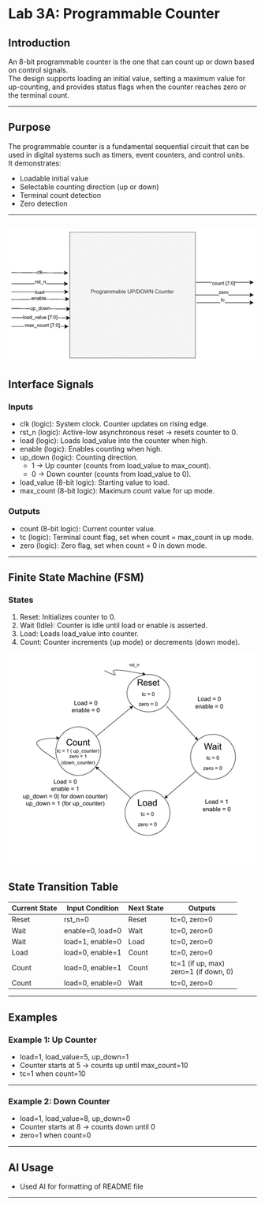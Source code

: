 # Lab 3A: Programmable Counter

## Introduction
An 8-bit programmable counter is the one that can count up or down based on control signals.  
The design supports loading an initial value, setting a maximum value for up-counting, and provides status flags when the counter reaches zero or the terminal count.  

---

## Purpose
The programmable counter is a fundamental sequential circuit that can be used in digital systems such as timers, event counters, and control units.  
It demonstrates:  
- Loadable initial value  
- Selectable counting direction (up or down)  
- Terminal count detection  
- Zero detection  

---
![alt text](image.png)
---

## Interface Signals

### Inputs
- clk (logic): System clock. Counter updates on rising edge.  
- rst_n (logic): Active-low asynchronous reset → resets counter to 0.  
- load (logic): Loads load_value into the counter when high.  
- enable (logic): Enables counting when high.  
- up_down (logic): Counting direction.  
  - 1 → Up counter (counts from load_value to max_count).  
  - 0 → Down counter (counts from load_value to 0).  
- load_value (8-bit logic): Starting value to load.  
- max_count (8-bit logic): Maximum count value for up mode.  

### Outputs
- count (8-bit logic): Current counter value.  
- tc (logic): Terminal count flag, set when count = max_count in up mode.  
- zero (logic): Zero flag, set when count = 0 in down mode.  

---

## Finite State Machine (FSM)

### States
1. Reset: Initializes counter to 0.  
2. Wait (Idle): Counter is idle until load or enable is asserted.  
3. Load: Loads load_value into counter.  
4. Count: Counter increments (up mode) or decrements (down mode).  
  
![alt text](image-1.png)


## State Transition Table

| Current State | Input Condition                  | Next State | Outputs              |
|---------------|----------------------------------|------------|----------------------|
| Reset         | rst_n=0                          | Reset      | tc=0, zero=0         |
| Wait          | enable=0, load=0                 | Wait       | tc=0, zero=0         |
| Wait          | load=1, enable=0                 | Load       | tc=0, zero=0         |
| Load          | load=0, enable=1                 | Count      | tc=0, zero=0         |
| Count         | load=0, enable=1                 | Count      | tc=1 (if up, max) <br> zero=1 (if down, 0) |
| Count         | load=0, enable=0                 | Wait       | tc=0, zero=0         |

---

## Examples

### Example 1: Up Counter
- load=1, load_value=5, up_down=1  
- Counter starts at 5 → counts up until max_count=10  
- tc=1 when count=10  

---

### Example 2: Down Counter
- load=1, load_value=8, up_down=0  
- Counter starts at 8 → counts down until 0  
- zero=1 when count=0  

---



## AI Usage
- Used AI for formatting of  README file  


---

